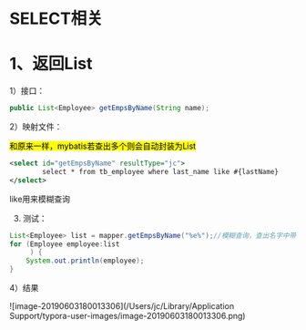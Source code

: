 # SELECT相关



# 1、返回List

1）接口：

```java
public List<Employee> getEmpsByName(String name);
```



2）映射文件：

<mark>和原来一样，mybatis若查出多个则会自动封装为List</mark>

```xml
<select id="getEmpsByName" resultType="jc">
        select * from tb_employee where last_name like #{lastName}
</select>				
```

like用来模糊查询



3) 测试：

```java
List<Employee> list = mapper.getEmpsByName("%e%");//模糊查询，查出名字中带e字母的
for (Employee employee:list
     ) {
    System.out.println(employee);
}
```



4）结果

![image-20190603180013306](/Users/jc/Library/Application Support/typora-user-images/image-20190603180013306.png)


